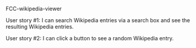 FCC-wikipedia-viewer

User story #1: I can search Wikipedia entries via a search box and see the resulting Wikipedia entries.

User story #2:  I can click a button to see a random Wikipedia entry.
